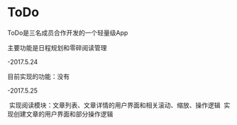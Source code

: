 # ToDo
ToDo是三名成员合作开发的一个轻量级App
  
  主要功能是日程规划和零碎阅读管理

-2017.5.24
  
  目前实现的功能：没有

-2017.5.25
  
  实现阅读模块：文章列表、文章详情的用户界面和相关滚动、缩放、操作逻辑
  实现创建文章的用户界面和部分操作逻辑
